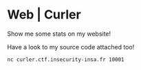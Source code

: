 # Web | Curler

Show me some stats on my website!

Have a look to my source code attached too!

<code>nc curler.ctf.insecurity-insa.fr 10001</code>
